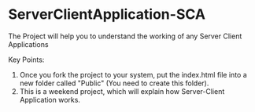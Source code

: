 # ServerClientApplication-SCA
The Project will help you to understand the working of any Server Client Applications

Key Points:
1. Once you fork the project to your system, put the index.html file into a new folder called "Public" (You need to create this folder).
2. This is a weekend project, which will explain how Server-Client Application works. 
